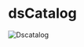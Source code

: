 # dsCatalog


![Dscatalog](https://github.com/DennerOl/dsCatalog/assets/124217386/11bf2324-61b5-41c1-af15-9cba4c2d66a9)
